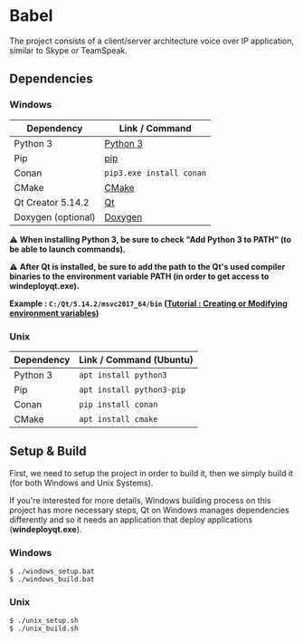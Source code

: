 # Babel

The project consists of a client/server architecture voice over IP application, similar to Skype or TeamSpeak.

## Dependencies

### Windows

| Dependency         | Link / Command               |
| ------------------ | ---------------------------- |
| Python 3           | [Python 3]                   |
| Pip                | [pip]                        |
| Conan              | `pip3.exe install conan`     |
| CMake              | [CMake]                      |
| Qt Creator 5.14.2  | [Qt]                         |
| Doxygen (optional) | [Doxygen]                    |


[Python 3]: https://www.python.org/downloads/
[pip]: https://www.liquidweb.com/kb/install-pip-windows/
[CMake]: https://cmake.org/download/
[Qt]: https://download.qt.io/official_releases/qt/5.14/5.14.2/
[Doxygen]: https://www.doxygen.nl/download.html

:warning: **When installing Python 3, be sure to check "Add Python 3 to PATH" (to be able to launch commands).**

:warning: **After Qt is installed, be sure to add the path to the Qt's used compiler binaries to the environment variable PATH (in order to get access to windeployqt.exe).**

**Example : `C:/Qt/5.14.2/msvc2017_64/bin` ([Tutorial : Creating or Modifying environment variables])**

[Tutorial : Creating or Modifying environment variables]: https://docs.oracle.com/en/database/oracle/r-enterprise/1.5.1/oread/creating-and-modifying-environment-variables-on-windows.html#GUID-DD6F9982-60D5-48F6-8270-A27EC53807D0

### Unix

| Dependency    | Link / Command (Ubuntu)   |
| ------------- | ------------------------- |
| Python 3      | `apt install python3`     |
| Pip           | `apt install python3-pip` |
| Conan         | `pip install conan`       |
| CMake         | `apt install cmake`       |

## Setup & Build

First, we need to setup the project in order to build it,
then we simply build it (for both Windows and Unix Systems).

If you're interested for more details, Windows building process on this project
has more necessary steps, Qt on Windows manages dependencies differently and
so it needs an application that deploy applications (**windeployqt.exe**).

### Windows
```
$ ./windows_setup.bat
$ ./windows_build.bat
```

### Unix
```
$ ./unix_setup.sh
$ ./unix_build.sh
```